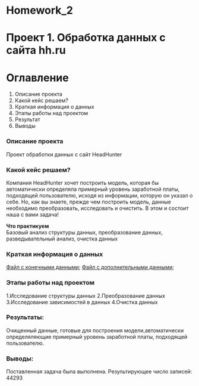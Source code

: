 
Homework_2
=======
# Проект 1. Обработка данных с сайта hh.ru

# Оглавление  
1.  Описание проекта
2.  Какой кейс решаем?
3.  Краткая информация о данных 
4.  Этапы работы над проектом
5.  Результат 
6.  Выводы

### Описание проекта    
Проект обработки данных с сайт HeadHunter

### Какой кейс решаем?    
 Компания HeadHunter хочет построить модель, которая бы автоматически определяла примерный уровень заработной платы, подходящей пользователю, исходя из информации, которую он указал о себе. Но, как вы знаете, прежде чем построить модель, данные необходимо преобразовать, исследовать и очистить. В этом и состоит наша с вами задача!


**Что практикуем**     
Базовый анализ структуры данных, преобразование данных, разведывательный анализ, очистка данных

### Краткая информация о данных

[Файл с конечными данными](https://drive.google.com/file/d/1nSjphNi4M2YRC4JSLWkXzWn5J0o9uZl5/view?usp=share_link);
[Файл с дополнительными данными](https://drive.google.com/file/d/1m0rJfvJrFvbB1x3BGCGHkEei-ce2F4JJ/view?usp=sharing);

### Этапы работы над проектом  
1.Исследование структуры данных
2.Преобразование данных
3.Исследование зависимостей в данных
4.Очистка данных

### Результаты:  
Очищенный данные, готовые для построения модели,автоматически определяляющие примерный уровень заработной платы, подходящей пользователю.

### Выводы:  
Поставленная задача была выполнена. 
Результирующее число записей: 44293
